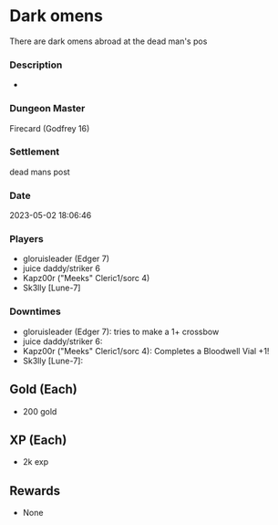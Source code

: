 # Dark omens
There are dark omens abroad at the dead man's pos
### Description
-
### Dungeon Master
Firecard (Godfrey 16)
### Settlement
dead mans post
### Date
2023-05-02 18:06:46
### Players
* gloruisleader (Edger 7)
* juice daddy/striker 6
* Kapz00r ("Meeks" Cleric1/sorc 4)
* Sk3lly [Lune-7]
### Downtimes
* gloruisleader (Edger 7): tries to make a 1+ crossbow
* juice daddy/striker 6: 
* Kapz00r ("Meeks" Cleric1/sorc 4): Completes a Bloodwell Vial +1!
* Sk3lly [Lune-7]: 
## Gold (Each)
* 200 gold
## XP (Each)
* 2k exp
## Rewards
* None
